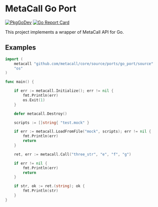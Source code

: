 # MetaCall Go Port

[![PkgGoDev](https://pkg.go.dev/badge/github.com/metacall/core/source/ports/go_port/source)](https://pkg.go.dev/github.com/metacall/core/source/ports/go_port/source) [![Go Report Card](https://goreportcard.com/badge/github.com/metacall/core)](https://goreportcard.com/report/github.com/metacall/core)

This project implements a wrapper of MetaCall API for Go.

## Examples

```go
import (
	metacall "github.com/metacall/core/source/ports/go_port/source"
	"os"
)

func main() {

	if err := metacall.Initialize(); err != nil {
		fmt.Println(err)
		os.Exit(1)
	}

	defer metacall.Destroy()

	scripts := []string{ "test.mock" }

	if err := metacall.LoadFromFile("mock", scripts); err != nil {
		fmt.Println(err)
		return
	}

	ret, err := metacall.Call("three_str", "e", "f", "g")

	if err != nil {
		fmt.Println(err)
		return
	}

	if str, ok := ret.(string); ok {
		fmt.Println(str)
	}
}
```
